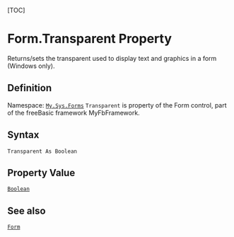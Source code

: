 [TOC]
# Form.Transparent Property
Returns/sets the transparent used to display text and graphics in a form (Windows only).
## Definition
Namespace: [`My.Sys.Forms`](My.Sys.Forms.md)
`Transparent` is property of the Form control, part of the freeBasic framework MyFbFramework.
## Syntax
```freeBasic
Transparent As Boolean
```
## Property Value
[`Boolean`]("https://www.freebasic.net/wiki/KeyPgBoolean")
## See also
[`Form`](Form.md)
